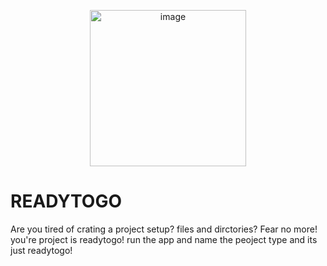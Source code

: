 <p align="center">
  <img width="250" alt="image" src="https://github.com/user-attachments/assets/d6b5403b-9716-4b64-ad0e-e0491f9c2c62" />
</p>

# READYTOGO

Are you tired of crating a project setup? files and dirctories? Fear no more! you're project is readytogo! run the app and name the peoject type and its just readytogo!
